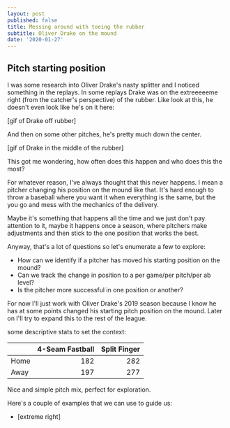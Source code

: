 ```yaml
---
layout: post
published: false
title: Messing around with toeing the rubber
subtitle: Oliver Drake on the mound
date: '2020-01-27'
---
```

## Pitch starting position

I was some research into Oliver Drake's nasty splitter and I noticed something in the replays. In some replays Drake was on the extreeeeeme right (from the catcher's perspective) of the rubber. Like look at this, he doesn't even look like he's on it here:

[gif of Drake off rubber]

And then on some other pitches, he's pretty much down the center.

[gif of Drake in the middle of the rubber]

This got me wondering, how often does this happen and who does this the most?

For whatever reason, I've always thought that this never happens. I mean a pitcher changing his position on the mound like that. It's hard enough to throw a baseball where you want it when everything is the same, but the you go and mess with the mechanics of the delivery.

Maybe it's something that happens all the time and we just don't pay attention to it, maybe it happens once a season, where pitchers make adjustments and then stick to the one position that works the best.

Anyway, that's a lot of questions so let's enumerate a few to explore:

* How can we identify if a pitcher has moved his starting position on the mound?
* Can we track the change in position to a per game/per pitch/per ab level?
* Is the pitcher more successful in one position or another?

For now I'll just work with Oliver Drake's 2019 season because I know he has at some points changed his starting pitch position on the mound. Later on I'll try to expand this to the rest of the league.

some descriptive stats to set the context:

|     |   4-Seam Fastball |   Split Finger |
|:----|------------------:|---------------:|
| Home |               182 |            282 |
| Away |               197 |            277 |

Nice and simple pitch mix, perfect for exploration.

Here's a couple of examples that we can use to guide us:

* [extreme right]